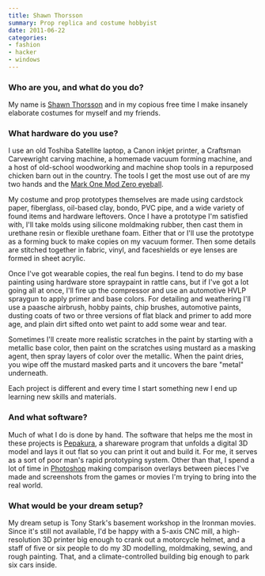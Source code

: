 ```yaml
---
title: Shawn Thorsson
summary: Prop replica and costume hobbyist
date: 2011-06-22
categories:
- fashion
- hacker
- windows
---
```


### Who are you, and what do you do?

My name is [Shawn Thorsson](http://protagonist4hire.blogspot.com/ "Shawn's website.") and in my copious free time I make insanely elaborate costumes for myself and my friends.

### What hardware do you use?

I use an old Toshiba Satellite laptop, a Canon inkjet printer, a Craftsman Carvewright carving machine, a homemade vacuum forming machine, and a host of old-school woodworking and machine shop tools in a repurposed chicken barn out in the country. The tools I get the most use out of are my two hands and the [Mark One Mod Zero eyeball](http://en.wikipedia.org/wiki/Visual_inspection "The Wikipedia entry for visual inspection.").

My costume and prop prototypes themselves are made using cardstock paper, fiberglass, oil-based clay, bondo, PVC pipe, and a wide variety of found items and hardware leftovers. Once I have a prototype I'm satisfied with, I'll take molds using silicone moldmaking rubber, then cast them in urethane resin or flexible urethane foam. Either that or I'll use the prototype as a forming buck to make copies on my vacuum former. Then some details are stitched together in fabric, vinyl, and faceshields or eye lenses are formed in sheet acrylic.

Once I've got wearable copies, the real fun begins. I tend to do my base painting using hardware store spraypaint in rattle cans, but if I've got a lot going all at once, I'll fire up the compressor and use an automotive HVLP spraygun to apply primer and base colors. For detailing and weathering I'll use a paasche airbrush, hobby paints, chip brushes, automotive paints, dusting coats of two or three versions of flat black and primer to add more age, and plain dirt sifted onto wet paint to add some wear and tear.

Sometimes I'll create more realistic scratches in the paint by starting with a metallic base color, then paint on the scratches using mustard as a masking agent, then spray layers of color over the metallic. When the paint dries, you wipe off the mustard masked parts and it uncovers the bare "metal" underneath.

Each project is different and every time I start something new I end up learning new skills and materials.

### And what software?

Much of what I do is done by hand. The software that helps me the most in these projects is [Pepakura][], a shareware program that unfolds a digital 3D model and lays it out flat so you can print it out and build it. For me, it serves as a sort of poor man's rapid prototyping system. Other than that, I spend a lot of time in [Photoshop][] making comparison overlays between pieces I've made and screenshots from the games or movies I'm trying to bring into the real world.

### What would be your dream setup?

My dream setup is Tony Stark's basement workshop in the Ironman movies. Since it's still not available, I'd be happy with a 5-axis CNC mill, a high-resolution 3D printer big enough to crank out a motorcycle helmet, and a staff of five or six people to do my 3D modelling, moldmaking, sewing, and rough painting. That, and a climate-controlled building big enough to park six cars inside.

[pepakura]: https://tamasoft.co.jp/pepakura-en/ "Software for turning 3D models into flat paper craft models."
[photoshop]: https://www.adobe.com/products/photoshop.html "A bitmap image editor."
